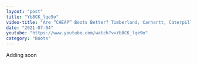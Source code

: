 ```yaml
---
layout: "post"
title: "Yb8CK_lqe9o"
video-title: "Are “CHEAP” Boots Better? Timberland, Carhartt, Caterpillar, Keen, Wolverine, Irish Setter, Skechers"
date: "2021-07-04"
youtube: "https://www.youtube.com/watch?v=Yb8CK_lqe9o"
category: "Boots"
---
```

<div class="space-y-1"><p class="text-gray-400">Adding soon</p></div>